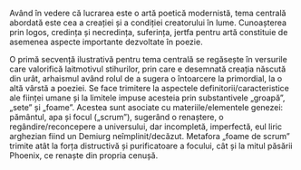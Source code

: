 Având în vedere că lucrarea este o artă poetică modernistă, tema centrală abordată este cea a creației și a condiției creatorului în lume. Cunoașterea prin logos, credința și necredința, suferința, jertfa pentru artă constituie de asemenea aspecte importante dezvoltate în poezie.

O primă secvență ilustrativă pentru tema centrală se regăsește în versurile care valorifică laitmotivul stihurilor, prin care e desemnată creația născută din urât, arhaismul având rolul de a sugera o întoarcere la primordial, la o altă vârstă a poeziei. Se face trimitere la aspectele definitorii/caracteristice ale ființei umane și la limitele impuse acesteia prin substantivele „groapă”, „sete” și „foame”. Acestea sunt asociate cu materiile/elementele genezei: pământul, apa și focul („scrum”), sugerând o renaștere, o regândire/reconcepere a universului, dar incompletă, imperfectă, eul liric arghezian fiind un Demiurg neîmplinit/decăzut. Metafora „foame de scrum” trimite atât la forța distructivă și purificatoare a focului, cât și la mitul păsării Phoenix, ce renaște din propria cenușă.
